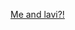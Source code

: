 [Me and lavi?!](https://github.com/user-attachments/assets/529a5df3-f3f1-424e-ac76-d36de4ba78bb.gif)
